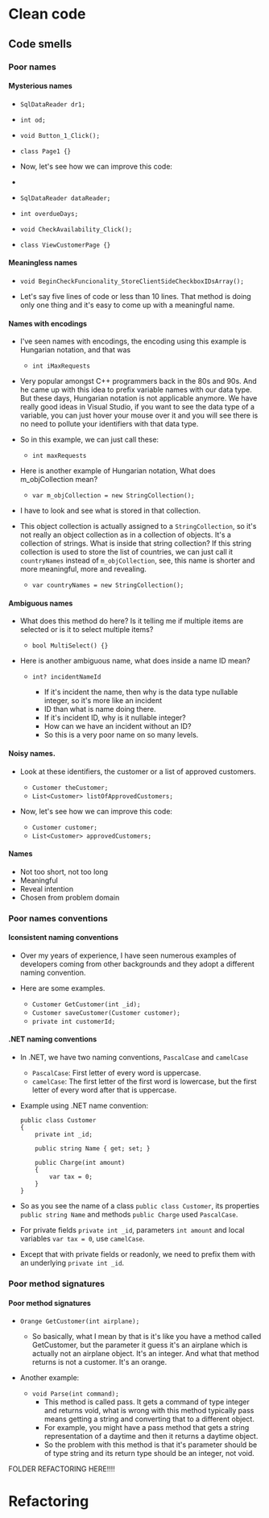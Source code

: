 # Clean code

## Code smells

### Poor names

#### Mysterious names

- `SqlDataReader dr1;`
- `int od;`
- `void Button_1_Click();`
- `class Page1 {}`

- Now, let's see how we can improve this code:
- 
- `SqlDataReader dataReader;`
- `int overdueDays;`
- `void CheckAvailability_Click();`
- `class ViewCustomerPage {}`

#### Meaningless names

- `void BeginCheckFuncionality_StoreClientSideCheckboxIDsArray();`

- Let's say five lines of code or less than 10 lines. That method is doing only one thing and it's easy to come up with a meaningful name.

#### Names with encodings

- I've seen names with encodings, the encoding using this example is Hungarian notation, and that was
  - `int iMaxRequests`

- Very popular amongst C++ programmers back in the 80s and 90s. And he came up with this idea to prefix variable names with our data type. But these days, Hungarian notation is not applicable anymore. We have really good ideas in Visual Studio, if you want to see the data type of a variable, you can just hover your mouse over it and you will see there is no need to pollute your identifiers with that data type.

- So in this example, we can just call these:
  - `int maxRequests`

- Here is another example of Hungarian notation, What does m_objCollection mean?
  - `var m_objCollection = new StringCollection();`

- I have to look and see what is stored in that collection.

- This object collection is actually assigned to a `StringCollection`, so it's not really an object collection as in a collection of objects. It's a collection of strings. What is inside that string collection? If this string collection is used to store the list of countries, we can just call it `countryNames` instead of `m_objCollection`, see, this name is shorter and more meaningful, more and revealing.
  - `var countryNames = new StringCollection();`

#### Ambiguous names

- What does this method do here? Is it telling me if multiple items are selected or is it to select multiple items?
  - `bool MultiSelect() {}`

- Here is another ambiguous name, what does inside a name ID mean?
  - `int? incidentNameId`

    - If it's incident the name, then why is the data type nullable integer, so it's more like an incident
    - ID than what is name doing there.
    - If it's incident ID, why is it nullable integer?
    - How can we have an incident without an ID?
    - So this is a very poor name on so many levels.

#### Noisy names.

- Look at these identifiers, the customer or a list of approved customers.
  - `Customer theCustomer;`
  - `List<Customer> listOfApprovedCustomers;`

- Now, let's see how we can improve this code:
  - `Customer customer;`
  - `List<Customer> approvedCustomers;`

#### Names

- Not too short, not too long
- Meaningful
- Reveal intention
- Chosen from problem domain


### Poor names conventions

#### Iconsistent naming conventions

- Over my years of experience, I have seen numerous examples of developers coming from other backgrounds and they adopt a different naming convention.

- Here are some examples.
  - `Customer GetCustomer(int _id);`
  - `Customer saveCustomer(Customer customer);`
  - `private int customerId;`

#### .NET naming conventions

- In .NET, we have two naming conventions, `PascalCase` and `camelCase`
  - `PascalCase`: First letter of every word is uppercase.
  - `camelCase`: The first letter of the first word is lowercase, but the first letter of every word after that is uppercase.

- Example using .NET name convention:
    ```
    public class Customer
    {
        private int _id;
        
        public string Name { get; set; }

        public Charge(int amount)
        {
            var tax = 0;
        }
    }
    ```

- So as you see the name of a class `public class Customer`, its properties `public string Name` and methods `public Charge` used `PascalCase`.
- For private fields `private int _id`, parameters `int amount` and local variables `var tax = 0`, use `camelCase`.
- Except that with private fields or readonly, we need to prefix them with an underlying `private int _id`.

### Poor method signatures

#### Poor method signatures

- `Orange GetCustomer(int airplane);`
  - So basically, what I mean by that is it's like you have a method called GetCustomer, but the parameter it guess it's an airplane which is actually not an airplane object. It's an integer. And what that method returns is not a customer. It's an orange.

- Another example:
  - `void Parse(int command);`
    - This method is called pass. It gets a command of type integer and returns void, what is wrong with this method typically pass means getting a string and converting that to a different object.
    - For example, you might have a pass method that gets a string representation of a daytime and then it returns a daytime object.
    - So the problem with this method is that it's parameter should be of type string and its return type should be an integer, not void.

FOLDER REFACTORING HERE!!!!

# Refactoring